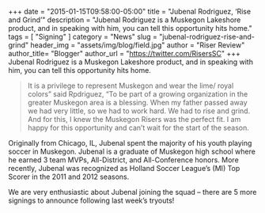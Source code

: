 +++
date        = "2015-01-15T09:58:00-05:00"
title       = "Jubenal Rodriguez, ‘Rise and Grind’"
description = "Jubenal Rodriguez is a Muskegon Lakeshore product, and in speaking with him, you can tell this opportunity hits home."
tags        = [ "Signing" ]
category    = "News"
slug        = "jubenal-rodriguez-rise-and-grind"
header_img	= "assets/img/blog/field.jpg"
author		= "Riser Review"
author_title= "Blogger"
author_url	= "https://twitter.com/RisersSC"
+++
Jubenal Rodriguez is a Muskegon Lakeshore product, and in speaking with him, you can tell this opportunity hits home.

>It is a privilege to represent Muskegon and wear the lime/ royal colors” said Rpdriguez, “To be part of a growing organization in the greater Muskegon area is a blessing. When my father passed away we had very little, so we had to work hard. We had to rise and grind. And for this, I knew the Muskegon Risers was the perfect fit. I am happy for this opportunity and can’t wait for the start of the season.

Originally from Chicago, IL, Jubenal spent the majority of his youth playing soccer in Muskegon. Jubenal is a graduate of Muskegon high school where he earned 3 team MVPs, All-District, and All-Conference honors. More recently, Jubenal was recognized as Holland Soccer League’s (MI) Top Scorer in the 2011 and 2012 seasons.

We are very enthusiastic about Jubenal joining the squad – there are 5 more signings to announce following last week’s tryouts!
